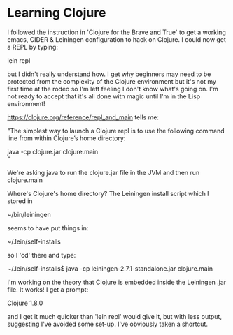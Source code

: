 # Learning Clojure

I followed the instruction in 'Clojure for the Brave and True' to get a working emacs, CIDER & Leiningen configuration to hack on Clojure. I could now get a REPL by typing:

lein repl

but I didn't really understand how. I get why beginners may need to be protected from the complexity 
of the Clojure environment but it's not my first time at the rodeo so I'm left feeling I don't know what's going on. I'm not ready to accept that it's all done with magic until I'm in the Lisp environment!

https://clojure.org/reference/repl_and_main tells me:  

"The simplest way to launch a Clojure repl is to use the following command line from within Clojure’s home directory:

java -cp clojure.jar clojure.main  
"

We're asking java to run the clojure.jar file in the JVM and then run clojure.main

Where's Clojure's home directory? The Leiningen install script which I stored in

~/bin/leiningen

seems to have put things in:

~/.lein/self-installs

so I 'cd' there and type:  

~/.lein/self-installs$ java -cp leiningen-2.7.1-standalone.jar clojure.main

I'm working on the theory that Clojure is embedded inside the Leiningen .jar file. It works! I get a prompt:

Clojure 1.8.0

and I get it much quicker than 'lein repl' would give it, but with less output, suggesting I've avoided some set-up. I've obviously taken a shortcut.
